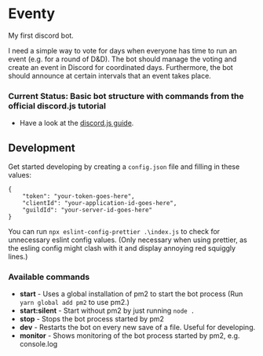# Eventy

My first discord bot.

I need a simple way to vote for days when everyone has time to run an event (e.g. for a round of D&D).
The bot should manage the voting and create an event in Discord for coordinated days.
Furthermore, the bot should announce at certain intervals that an event takes place.

### Current Status: Basic bot structure with commands from the official discord.js tutorial

- Have a look at the [discord.js guide](https://discordjs.guide/).

## Development
Get started developing by creating a `config.json` file and filling in these values:
```
{
	"token": "your-token-goes-here",
	"clientId": "your-application-id-goes-here",
	"guildId": "your-server-id-goes-here"
}
```

You can run `npx eslint-config-prettier .\index.js` to check for unnecessary eslint config values. (Only necessary when using prettier, as the esling config might clash with it and display annoying red squiggly lines.)

### Available commands
- **start** - Uses a global installation of pm2 to start the bot process (Run `yarn global add pm2` to use pm2.)
- **start:silent** - Start without pm2 by just running `node .`
- **stop** - Stops the bot process started by pm2
- **dev** - Restarts the bot on every new save of a file. Useful for developing.
- **monitor** - Shows monitoring of the bot process started by pm2, e.g. console.log